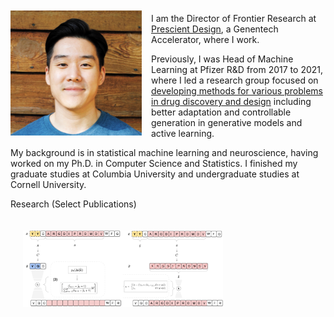 <style>
img {
  /* border-radius: 50%; */
  display: block;
  margin-left: auto;
  margin-right: auto;
}
</style>

<style>
    img {
    /* border-radius: 50%; */
    /* display: block;
    /* padding: 7px; */
    /* margin-left: auto;
    margin-right: auto; */
    float: left;
    }
</style>

<img src="../img/profile.jpg" alt="profile" style="width:210px;height:200px; margin-top:10px; margin-right:15px;" />

<p>
I am the Director of Frontier Research at <a href="https://www.gene.com/prescient">Prescient Design</a>, a Genentech Accelerator, where I work. 
</p>
<p>
Previously, I was Head of Machine Learning at Pfizer R&D from 2017 to 2021, where I led a research group focused on <a href="https://insights.pfizer.com/pfizer-is-using-ai-to-discover-breakthrough-medicines">developing methods for various problems in drug discovery and design</a> including better adaptation and controllable generation in generative models and active learning.
</p>
<p>
My background is in statistical machine learning and neuroscience, having worked on my Ph.D. in Computer Science and Statistics. I finished my graduate studies at Columbia University and undergraduate studies at Cornell University.
</p>




<heading>Research (Select Publications)</heading>
            </td>
          </tr>
        </tbody></table>
        <table style="width:100%;border:0px;border-spacing:0px;border-collapse:separate;margin-right:auto;margin-left:auto;"><tbody>
          <tr onmouseout="msps_stop()" onmouseover="msps_start()">
            <td style="padding:20px;width:25%;vertical-align:middle">
              <div class="one">
                <div class="two" id='msps_image'>
                  <img src='img/msps_before.png' width="160"></div>
                <img src='img/msps_after.png' width="160">
              </div>
              <script type="text/javascript">
                function msps_start() {
                  document.getElementById('msps_image').style.opacity = "1";
                }

      function msps_stop() {
        document.getElementById('msps_image').style.opacity = "0";
      }
      msps_stop()
    </script>
  </td>
  <td style="padding:20px;width:75%;vertical-align:middle">
    <a href="img/multi_segment_preserving_sampling.pdf">
      <papertitle>Multi-segment preserving sampling for deep manifold sampler</papertitle>
    </a>
    <br>
    <a href="https://www.gene.com/scientists/our-scientists/daniel-berenberg">Daniel Berenberg</a>,
    <a href="https://www.gene.com/scientists/our-scientists/jae-hyeon-lee">Jae Hyeon Lee</a>, 
    <a href="https://www.gene.com/scientists/our-scientists/simon-kelow">Simon Kelow</a>, <br>
    <a href="https://jiwoncpark.github.io/">Ji Won Park</a>,
    <a href="https://www.andrewmwatkins.com/">Andrew Watkins</a>,
    <a href="https://www.gene.com/scientists/our-scientists/vladimir-gligorijevic">Vladimir Gligorijević</a>, <br>
    <a href="https://as.nyu.edu/faculty/richard-bonneau.html">Richard Bonneau</a>,
    <strong>Stephen Ra</strong>,
    <a href="https://kyunghyuncho.me/">Kyunghyun Cho</a>
    <br>
    <em>ICLR Machine Learning for Drug Discovery Workshop</em>, 2022 <font color="red"><strong>(Oral Presentation)</strong></font> 
    <br>
    <a href="https://arxiv.org/abs/2205.04259">paper</a>
    /
    <a href="img/multi_segment_preserving_sampling.pdf">poster</a>
    <p></p>
  </td>
</tr>

<tr onmouseout="manifoldstop()" onmouseover="manifoldstart()">
  <td style="padding:20px;width:25%;vertical-align:middle">
    <div class="one">
      <div class="two" id='manifoldimage'><video  width=100% height=100% muted autoplay loop>
      <source src="img/manifold_sampling.mp4" type="video/mp4">
      Your browser does not support the video tag.
      </video></div>
      <img src='img/manifold_sampling.gif' width="160">
    </div>
    <script type="text/javascript">
      function manifoldstart() {
        document.getElementById('manifoldimage').style.opacity = "1";
      }

      function manifoldstop() {
        document.getElementById('manifoldimage').style.opacity = "0";
      }
      manifoldstop()
    </script>
  </td>
  <td style="padding:20px;width:75%;vertical-align:middle">
    <a href="img/deep_manifold_sampling.pdf">
      <papertitle>Function-guided protein design by deep manifold sampling</papertitle>
    </a>
    <br>
    <a href="https://www.gene.com/scientists/our-scientists/vladimir-gligorijevic">Vladimir Gligorijević</a>,
    <a href="https://www.gene.com/scientists/our-scientists/daniel-berenberg">Daniel Berenberg</a>,
    <strong>Stephen Ra</strong>, <br>
    <a href="https://www.andrewmwatkins.com/">Andrew Watkins</a>,
    <a href="https://www.gene.com/scientists/our-scientists/simon-kelow">Simon Kelow</a>,
    <a href="https://kyunghyuncho.me/">Kyunghyun Cho</a>, <br>
    <a href="https://as.nyu.edu/faculty/richard-bonneau.html">Richard Bonneau</a>
    <br>
    <em>NeurIPS Machine Learning for Structural Biology Workshop</em>, 2021 <font color="red"><strong>(Oral Presentation)</strong></font>  
    <br>
    <a href="https://www.biorxiv.org/content/10.1101/2021.12.22.473759v1">paper</a> / 
    <a href="img/deep_manifold_sampling.pdf">poster</a>
    <p></p>
  </td>
</tr>

<tr onmouseout="bbrt_stop()" onmouseover="bbrt_start()">
  <td style="padding:20px;width:25%;vertical-align:middle">
    <div class="one">
      <div class="two" id='bbrt_image'><video  width=100% height=100% muted autoplay loop>
      <source src="img/bbrt.gif" type="video/mp4">
      Your browser does not support the video tag.
      </video></div>
      <img src='img/bbrt.gif' width="150" height="70%">
    </div>
    <script type="text/javascript">
      function bbrt_start() {
        document.getElementById('bbrt_image').style.opacity = "1";
      }

      function bbrt_stop() {
        document.getElementById('bbrt_image').style.opacity = "0";
      }
      bbrt_stop()
    </script>
  </td>
        <td style="padding:20px;width:75%;vertical-align:middle">
      <a href="img/bbrt.pdf">
        <papertitle>Black box recursive translations for molecular optimization</papertitle>
      </a>
      <br>
      <a href="http://fdamani.com/">Farhan Damani</a>,
      <a href="https://dbgroup.mit.edu/vishnu-sresht-0">Vishnu Sresht</a>,
      <strong>Stephen Ra</strong>
      <br>
<em>NeurIPS Machine Learning for Molecules Workshop</em>, 2020
      <br>
      <a href="https://arxiv.org/abs/1912.10156">paper</a>
/
      <a href="img/bbrt.pdf">poster</a>
      <p></p>
    </td>
  </tr>
  
<tr onmouseout="phenotype_stop()" onmouseover="phenotype_start()">
  <td style="padding:20px;width:25%;vertical-align:middle">
    <div class="one">
      <img src='img/phenotype.png' width="160">
    </div>
    <script type="text/javascript">
      function phenotype_start() {
        document.getElementById('phenotype_image').style.opacity = "1";
      }

      function phenotype_stop() {
        document.getElementById('phenotype_image').style.opacity = "0";
      }
      phenotype_stop()
    </script>
  </td>
  <td style="padding:20px;width:75%;vertical-align:middle">
    <a href="https://slideslive.com/38921963/learning-meaningful-representations-of-life-4">
      <papertitle>Deep learning of representations for transcriptomics-based phenotype prediction
      </papertitle>
    </a>
    <br>
    <a href="https://www.unlearn.ai/employees/aaron-smith">Aaron Smith</a>,
    <a href="https://www.unlearn.ai/employees/jon-walsh">Jonathan Walsh</a>,
    John Long,
    Craig Davis, <br>
    <a href="https://scholar.google.com/citations?user=yzdOz0AAAAAJ&hl=en">Peter Henstock</a>,
    Martin Hodge,
    <a href="https://www.mattmaciejewski.com/">Mateusz Maciejewski</a>, <br>
    <a href="https://scholar.google.com/citations?user=nbEu1ecAAAAJ&hl=en">Xinmeng Jasmine Mu</a>,
    <strong>Stephen Ra</strong>,
    <a href="https://scholar.google.com/citations?user=nYxINNEAAAAJ&hl=en">Shanrong Zhao</a>, </br>
    <a href="https://0-scholar-google-com.brum.beds.ac.uk/citations?user=FyB0OtAAAAAJ&hl=sv">Daniel Ziemek</a>,
    <a href="https://www.unlearn.ai/employees/charles-k-fisher">Charles Fisher</a>
    <br>
    <em>BMC Bioinformatics</em>, 2020 & <em>NeurIPS Learning Meaningful Representations of Life Workshop</em>, 2019 <font color="red"><strong>(Oral Presentation)</strong></font>
    <br>
    <a href="https://bmcbioinformatics.biomedcentral.com/articles/10.1186/s12859-020-3427-8">paper</a>
    /
    <a href="https://www.biorxiv.org/content/10.1101/574723v2">poster</a>
    /
    <a href="https://github.com/unlearnai/representation_learning_for_transcriptomics">code</a>
    /
    <a href="https://figshare.com/projects/Deep_learning_of_representations_for_transcriptomics-based_phenotype_prediction/60938">data</a>
    /
    <a href="https://slideslive.com/38921963/learning-meaningful-representations-of-life-4">video</a>
    <p></p>
  </td>
</tr> 

<tr onmouseout="bbrt_stop()" onmouseover="bbrt_start()">
  <td style="padding:20px;width:25%;vertical-align:middle">
    <div class="one">
      <img src='img/faah.jpeg' width="150" height="70%">
    </div>
    <script type="text/javascript">
      function bbrt_start() {
        document.getElementById('bbrt_image').style.opacity = "1";
      }

      function bbrt_stop() {
        document.getElementById('bbrt_image').style.opacity = "0";
      }
      bbrt_stop()
    </script>
  </td>
        <td style="padding:20px;width:75%;vertical-align:middle">
      <a href="https://www.nature.com/articles/ncomms7395">
        <papertitle>FAAH genetic variation enhances frontoamygdala function in mouse and human</papertitle>
      </a>
      <br>
      Iva Dincheva,
      Andrew Drydsale,
      Catherine Hartley, <br>
      David Johnson,
      Deqiang Jing,
      Elizabeth King, <br>
      <strong>Stephen Ra</strong>,
      Megan Gray,
      Ruirong Yang, <br>
      Ann Marie DeGruccio,
      Chienchun Huang,
      Benjamin Cravatt, <br>
      Charles Glatt,
      Matthew Hill,
      B.J. Casey, <br>
      <a href-"https://leelab.weill.cornell.edu/">Francis Lee</a>
      <br>
      <em>Nature Communications</em>, 2015
      <br>
      <a href="https://www.nature.com/articles/ncomms7395">paper</a>
/
      <a href="https://www.nytimes.com/2015/03/08/opinion/sunday/the-feel-good-gene.html?_r=1">nytimes op-ed</a>
      <p></p>
    </td>
  </tr>

  <tr onmouseout="cacna1c_stop()" onmouseover="cacna1c_start()">
    <td style="padding:20px;width:25%;vertical-align:middle">
      <div class="one">
        <img src='img/cacna1c.png' width="150" height="70%">
      </div>
      <script type="text/javascript">
        function cacna1c_start() {
          document.getElementById('cacna1c_image').style.opacity = "1";
        }

        function cacna1c_stop() {
          document.getElementById('cacna1c_image').style.opacity = "0";
        }
        cacna1c_stop()
      </script>
    </td>
          <td style="padding:20px;width:75%;vertical-align:middle">
        <a href="https://www.nature.com/articles/mp201271">
          <papertitle>Forebrain elimination of cacna1c mediates anxiety-like behavior in mice</papertitle>
        </a>
        <br>
        Anni Lee*,
        <strong>Stephen Ra*</strong>,
        Aditi Rajadhyaksha, <br>
        Jeremiah Britt,
        Héctor De Jesús-Cortés,
        KL Gonzales, <br>
        Amy Lee,
        Sven Moosmang,
        Franz Hofmann, <br>
        <a href="https://www.harringtondiscovery.org/about/harrington-investigators/andrew-pieper-lab">Andrew Pieper</a>,
        <a href="https://vivo.weill.cornell.edu/display/cwid-amr2011">Anjali Rajadhyaksha</a>
        <br>
        <em>Nature Molecular Psychiatry</em>, 2012
        <br>
        <a href="https://www.nature.com/articles/mp201271">paper</a>
        <p></p>
      </td>
    </tr>
</tbody>
</body>

</html>
